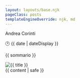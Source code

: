 ```yaml
---
layout: layouts/base.njk
pageClass: posts
templateEngineOverride: njk, md
---
```


<main itemscope itemtype="http://schema.org/Article">
<span itemprop="author" itemscope itemtype="http://schema.org/Person"><span itemprop="name">Andrea Corinti</span></span>

<p class="date" itemprop="datePublished" content="{{ date }}">
  🕑 <time datetime="{{ date }}">{{ date | dateDisplay }}</time>
</p>

<span itemprop="headline">{{ sommario }}</span>

<img src="{{ immagine }}" alt="{{ title }}" title="{{ title }}" itemprop="image">

<main itemprop="articleBody">
  {{ content | safe }}
  <div class="footnote">
    <!--{%- if medium -%}
    <p class="medium">
    🖊️ Any thougts? Let me now on <a href="{{ medium }}" target="blank">medium</a>!
    </p>
    {%- endif -%}-->

  </div>
</main>
